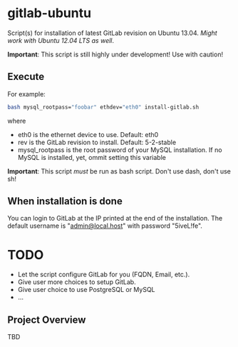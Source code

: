 # gitlab-ubuntu

Script(s) for installation of latest GitLab revision on Ubuntu 13.04.
_Might work with Ubuntu 12.04 LTS as well_.

**Important**: This script is still highly under development!  Use
with caution!

## Execute

For example:

```bash
bash mysql_rootpass="foobar" ethdev="eth0" install-gitlab.sh
```
where

* eth0 is the ethernet device to use.  Default: eth0
* rev is the GitLab revision to install.  Default: 5-2-stable
* mysql_rootpass is the root password of your MySQL installation.
  If no MySQL is installed, yet, ommit setting this variable

**Important**: This script *must* be run as bash script.  Don't use dash,
don't use sh!

## When installation is done

You can login to GitLab at the IP printed at the end of the
installation.  The default username is "admin@local.host" with
password "5iveL!fe".

# TODO

* Let the script configure GitLab for you (FQDN, Email, etc.).
* Give user more choices to setup GitLab.
* Give user choice to use PostgreSQL or MySQL
* …

## Project Overview

TBD
